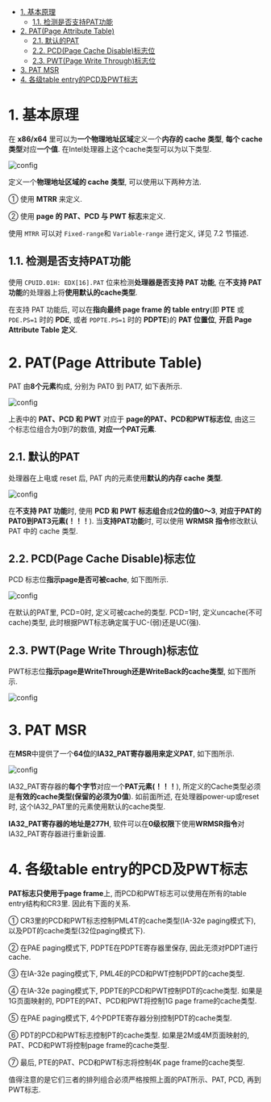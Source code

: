 
<!-- @import "[TOC]" {cmd="toc" depthFrom=1 depthTo=6 orderedList=false} -->

<!-- code_chunk_output -->

- [1. 基本原理](#1-基本原理)
  - [1.1. 检测是否支持PAT功能](#11-检测是否支持pat功能)
- [2. PAT(Page Attribute Table)](#2-patpage-attribute-table)
  - [2.1. 默认的PAT](#21-默认的pat)
  - [2.2. PCD(Page Cache Disable)标志位](#22-pcdpage-cache-disable标志位)
  - [2.3. PWT(Page Write Through)标志位](#23-pwtpage-write-through标志位)
- [3. PAT MSR](#3-pat-msr)
- [4. 各级table entry的PCD及PWT标志](#4-各级table-entry的pcd及pwt标志)

<!-- /code_chunk_output -->

# 1. 基本原理

在 **x86/x64** 里可以为**一个物理地址区域**定义一个**内存的 cache 类型**, **每个 cache 类型**对应**一个值**. 在Intel处理器上这个cache类型可以为以下类型.

![config](./images/72.png)

定义一个**物理地址区域的 cache 类型**, 可以使用以下两种方法.

① 使用 **MTRR** 来定义.

② 使用 **page 的 PAT、PCD 与 PWT 标志**来定义.

使用 `MTRR` 可以对 `Fixed-range`和 `Variable-range` 进行定义, 详见 7.2 节描述.

## 1.1. 检测是否支持PAT功能

使用 `CPUID.01H: EDX[16].PAT` 位来检测**处理器是否支持 PAT 功能**, 在**不支持 PAT 功能**的处理器上将**使用默认的cache类型**.

在支持 PAT 功能后, 可以在**指向最终 page frame 的 table entry**(即 **PTE** 或 `PDE.PS=1` 时的 **PDE**, 或者 `PDPTE.PS=1` 时的 **PDPTE**)的 **PAT 位置位**, **开启 Page Attribute Table 定义**.

# 2. PAT(Page Attribute Table)

PAT 由**8个元素**构成, 分别为 PAT0 到 PAT7, 如下表所示.

![config](./images/73.png)

上表中的 **PAT、PCD 和 PWT** 对应于 **page的PAT、PCD和PWT标志位**, 由这三个标志位组合为0到7的数值, **对应一个PAT元素**.

## 2.1. 默认的PAT

处理器在上电或 reset 后, PAT 内的元素使用**默认的内存 cache 类型**.

![config](./images/74.png)

在**不支持 PAT 功能**时, 使用 **PCD 和 PWT 标志组合**成**2位的值0～3**, **对应于PAT的PAT0到PAT3元素(！！！**). 当**支持PAT功能**时, 可以使用 **WRMSR 指令**修改默认 PAT 中的 cache 类型.

## 2.2. PCD(Page Cache Disable)标志位

PCD 标志位**指示page是否可被cache**, 如下图所示.

![config](./images/75.png)

在默认的PAT里, PCD=0时, 定义可被cache的类型. PCD=1时, 定义uncache(不可cache)类型, 此时根据PWT标志确定属于UC-(弱)还是UC(强).

## 2.3. PWT(Page Write Through)标志位

PWT标志位**指示page是WriteThrough还是WriteBack的cache类型**, 如下图所示.

![config](./images/76.png)

# 3. PAT MSR

在**MSR**中提供了一个**64位**的**IA32\_PAT寄存器用来定义PAT**, 如下图所示.

![config](./images/77.png)

IA32\_PAT寄存器的**每个字节**对应一个**PAT元素(！！！**), 所定义的Cache类型必须是**有效的cache类型(保留的必须为0值**). 如前面所述, 在处理器power\-up或reset时, 这个IA32\_PAT里的元素使用默认的cache类型.

**IA32\_PAT寄存器的地址是277H**, 软件可以在**0级权限**下使用**WRMSR指令**对IA32\_PAT寄存器进行重新设置.

# 4. 各级table entry的PCD及PWT标志

**PAT标志只使用于page frame**上, 而PCD和PWT标志可以使用在所有的table entry结构和CR3里. 因此有下面的关系.

① CR3里的PCD和PWT标志控制PML4T的cache类型(IA\-32e paging模式下), 以及PDT的cache类型(32位paging模式下).

② 在PAE paging模式下, PDPTE在PDPTE寄存器里保存, 因此无须对PDPT进行cache.

③ 在IA\-32e paging模式下, PML4E的PCD和PWT控制PDPT的cache类型.

④ 在IA\-32e paging模式下, PDPTE的PCD和PWT控制PDT的cache类型. 如果是1G页面映射的, PDPTE的PAT、PCD和PWT将控制1G page frame的cache类型.

⑤ 在PAE paging模式下, 4个PDPTE寄存器分别控制PDT的cache类型.

⑥ PDT的PCD和PWT标志控制PT的cache类型. 如果是2M或4M页面映射的, PAT、PCD和PWT将控制page frame的cache类型.

⑦ 最后, PTE的PAT、PCD和PWT标志将控制4K page frame的cache类型.

值得注意的是它们三者的排列组合必须严格按照上面的PAT所示、PAT, PCD, 再到PWT标志.